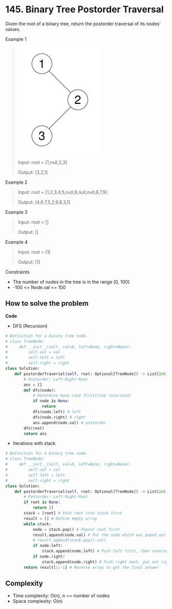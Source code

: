 # 145. Binary Tree Postorder Traversal
<Badge type="tip" text="Easy" /> [<Badge type="info" text="LeetCode" />](https://leetcode.com/problems/binary-tree-postorder-traversal/)

Given the root of a binary tree, return the postorder traversal of its nodes' values.

Example 1
> ![145. Binary Tree Postorder Traversal](../images/145.png)
>
> Input: root = [1,null,2,3]
>
> Output: [3,2,1]

Example 2
> Input: root = [1,2,3,4,5,null,8,null,null,6,7,9]
>
> Output: [4,6,7,5,2,9,8,3,1]

Example 3
> Input: root = []
>
> Output: []

Example 4
> Input: root = [1]
>
> Output: [1]

Constraints
- The number of nodes in the tree is in the range [0, 100]
- -100 <= Node.val <= 100


## How to solve the problem

**Code**

- DFS (Recursion)
```Python
# Definition for a binary tree node.
# class TreeNode:
#     def __init__(self, val=0, left=None, right=None):
#         self.val = val
#         self.left = left
#         self.right = right
class Solution:
    def postorderTraversal(self, root: Optional[TreeNode]) -> List[int]:
        # Postorder: Left-Right-Root
        ans = []
        def dfs(node):
            # Determine base case first(stop rucursion)
            if node is None:
                return
            dfs(node.left) # left
            dfs(node.right) # right
            ans.append(node.val) # postorder
        dfs(root)
        return ans
```
- Iterations with stack
```Python
# Definition for a binary tree node.
# class TreeNode:
#     def __init__(self, val=0, left=None, right=None):
#         self.val = val
#         self.left = left
#         self.right = right
class Solution:
    def postorderTraversal(self, root: Optional[TreeNode]) -> List[int]:
        # Postorder: Left-Right-Root
        if root is None:
            return []
        stack = [root] # Push root into stack first
        result = [] # Define empty array
        while stack:
            node = stack.pop() # Popout root first
            result.append(node.val) # Put the node which was poped out into result
            # result.append(stack.pop().val)
            if node.left:
                stack.append(node.left) # Push left first, then reverse the whole array
            if node.right:
                stack.append(node.right) # Push right next, put out right first.
        return result[::-1] # Reverse array to get the final answer
```

## Complexity
- Time complexity: O(n), n == number of nodes
- Space complexity: O(n)